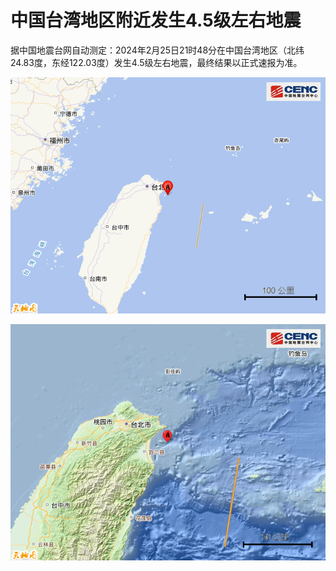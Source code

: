 # 中国台湾地区附近发生4.5级左右地震

据中国地震台网自动测定：2024年2月25日21时48分在中国台湾地区（北纬24.83度，东经122.03度）发生4.5级左右地震，最终结果以正式速报为准。

![76975e291ff289d9501f7449771f5ecb.jpg](https://raw.githubusercontent.com/qqhsx/qqnews_image/main/2024/02/25/中国台湾地区附近发生4.5级左右地震/76975e291ff289d9501f7449771f5ecb.jpg)

![b02428a31e351125f1f28fa295412f8a.jpg](https://raw.githubusercontent.com/qqhsx/qqnews_image/main/2024/02/25/中国台湾地区附近发生4.5级左右地震/b02428a31e351125f1f28fa295412f8a.jpg)

